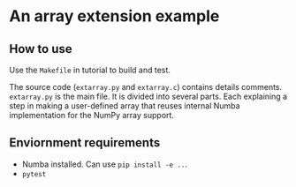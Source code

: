 # An array extension example

## How to use

Use the `Makefile` in tutorial to build and test.

The source code (`extarray.py` and `extarray.c`) contains details comments.
`extarray.py` is the main file. It is divided into several parts.
Each explaining a step in making a user-defined array that reuses internal
Numba implementation for the NumPy array support.

## Enviornment requirements

- Numba installed. Can use `pip install -e ..`.
- `pytest`

